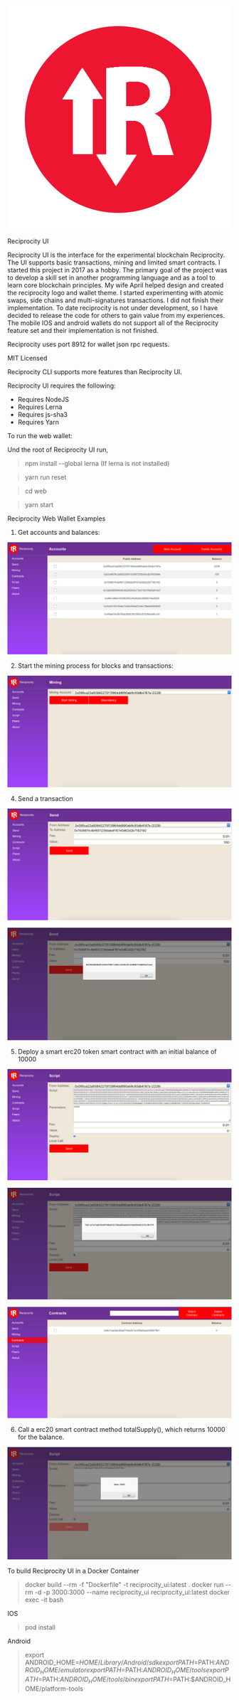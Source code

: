 
![Reciprocity Logo](https://github.com/anthonybuckle/Reciprocity-UI/blob/main/shared/img/reciprocity_logo.png)

Reciprocity UI

Reciprocity UI is the interface for the experimental blockchain Reciprocity. The UI supports basic transactions, mining and limited smart contracts. I started this project in 2017 as a hobby. The primary goal of the project was to develop a skill set in another programming language and as a tool to learn core blockchain principles. My wife April helped design and created the reciprocity logo and wallet theme. I started experimenting with atomic swaps, side chains and multi-signatures transactions. I did not finish their implementation. To date reciprocity is not under development, so I have decided to release the code for others to gain value from my experiences. The mobile IOS and android wallets do not support all of the Reciprocity feature set and their implementation is not finished.

Reciprocity uses port 8912 for wallet json rpc requests.

MIT Licensed

Reciprocity CLI supports more features than Reciprocity UI.

Reciprocity UI requires the following:

* Requires NodeJS
* Requires Lerna
* Requires js-sha3
* Requires Yarn

To run the web wallet:

Und the root of Reciprocity UI run, 

> npm install --global lerna (If lerna is not installed) 
 
> yarn run reset

> cd web

> yarn start

Reciprocity Web Wallet Examples

1) Get accounts and balances:

![Accounts](https://github.com/anthonybuckle/Reciprocity-UI/blob/main/shared/img/Web-Accounts.png)

2) Start the mining process for blocks and transactions:

![Mining](https://github.com/anthonybuckle/Reciprocity-UI/blob/main/shared/img/Web-Mining.png)

4) Send a transaction

![Send Transaction](https://github.com/anthonybuckle/Reciprocity-UI/blob/main/shared/img/Web-Transaction1.png)

![Send Transaction](https://github.com/anthonybuckle/Reciprocity-UI/blob/main/shared/img/Web-Transaction2.png)

5) Deploy a smart erc20 token smart contract with an initial balance of 10000

![Deploy Contract](https://github.com/anthonybuckle/Reciprocity-UI/blob/main/shared/img/Web-Deploy1.png)

![Deploy Contract](https://github.com/anthonybuckle/Reciprocity-UI/blob/main/shared/img/Web-Deploy2.png)

![Contracts](https://github.com/anthonybuckle/Reciprocity-UI/blob/main/shared/img/Web-Contracts.png)

6) Call a erc20 smart contract method totalSupply(), which returns 10000 for the balance.

![Call Contract](https://github.com/anthonybuckle/Reciprocity-UI/blob/main/shared/img/Web-ContractCall.png)

To build Reciprocity UI in a Docker Container

> docker build --rm -f "Dockerfile" -t reciprocity_ui:latest .
> docker run --rm -d -p 3000:3000 --name reciprocity_ui reciprocity_ui:latest
> docker exec -it <container> bash

IOS

> pod install

Android
> export ANDROID_HOME=$HOME/Library/Android/sdk
> export PATH=$PATH:$ANDROID_HOME/emulator
> export PATH=$PATH:$ANDROID_HOME/tools
> export PATH=$PATH:$ANDROID_HOME/tools/bin
> export PATH=$PATH:$ANDROID_HOME/platform-tools